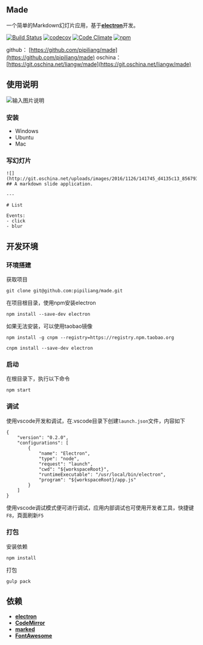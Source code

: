 ## Made 

一个简单的Markdown幻灯片应用，基于[**electron**](https://github.com/electron/electron)开发。

[![Build Status](https://travis-ci.org/pipiliang/made.svg?branch=master)](https://travis-ci.org/pipiliang/made)  [![codecov](https://codecov.io/gh/pipiliang/made/branch/master/graph/badge.svg)](https://codecov.io/gh/pipiliang/made)  [![Code Climate](https://codeclimate.com/github/pipiliang/made/badges/gpa.svg)](https://codeclimate.com/github/pipiliang/made)  [![npm](https://img.shields.io/npm/l/express.svg)](https://github.com/pipiliang/made/blob/master/LICENSE)

github： [https://github.com/pipiliang/made](https://github.com/pipiliang/made)
oschina：[https://git.oschina.net/liangw/made](https://git.oschina.net/liangw/made)

## 使用说明

![输入图片说明](http://git.oschina.net/uploads/images/2016/1223/174309_2670930b_856793.png "在这里输入图片标题")

### 安装

- Windows
- Ubuntu
- Mac

### 写幻灯片
```
![](http://git.oschina.net/uploads/images/2016/1126/141745_d4135c13_856793.png) 
## A markdown slide application.

---

# List

Events:
- click
- blur

```

## 开发环境

### 环境搭建
获取项目
```
git clone git@github.com:pipiliang/made.git
```
在项目根目录，使用npm安装electron
```
npm install --save-dev electron
```
如果无法安装，可以使用taobao镜像
```
npm install -g cnpm --registry=https://registry.npm.taobao.org
```
```
cnpm install --save-dev electron
```

### 启动
在根目录下，执行以下命令
```
npm start
```

### 调试

使用vscode开发和调试，在.vscode目录下创建`launch.json`文件，内容如下
```
{
    "version": "0.2.0",
    "configurations": [
        {
            "name": "Electron",
            "type": "node",
            "request": "launch",
            "cwd": "${workspaceRoot}",
            "runtimeExecutable": "/usr/local/bin/electron",
            "program": "${workspaceRoot}/app.js"
        }
    ]
}
```
使用vscode调试模式便可进行调试，应用内部调试也可使用开发者工具，快捷键`F8`，頁面刷新`F5`

### 打包

安装依赖
```
npm install
```
打包
```
gulp pack
```

## 依赖

- [**electron**](https://github.com/electron/electron)
- [**CodeMirror**](http://codemirror.net/)
- [**marked**](https://github.com/chjj/marked)
- [**FontAwesome**](http://fontawesome.io/)